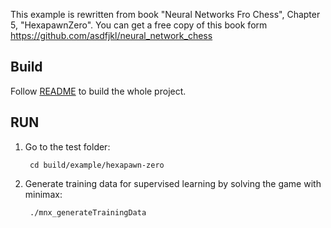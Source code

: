 This example is rewritten from book "Neural Networks Fro Chess", Chapter 5, "HexapawnZero".
You can get a free copy of this book form https://github.com/asdfjkl/neural_network_chess

## Build

Follow [README](../../README.md) to build the whole project.

## RUN

1. Go to the test folder:

        cd build/example/hexapawn-zero

1. Generate training data for supervised learning by solving the game with minimax:

        ./mnx_generateTrainingData
